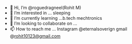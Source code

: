 - 👋 Hi, I’m @roguedragneel(Rohit M)
- 👀 I’m interested in ... sleeping
- 🌱 I’m currently learning ...b.tech mechtronics
- 💞️ I’m looking to collaborate on ...
- 📫 How to reach me ... Instagram @eternalsoverign gmail @rohit10123@gmail.com

<!---
roguedragneel/roguedragneel is a ✨ special ✨ repository because its `README.md` (this file) appears on your GitHub profile.
You can click the Preview link to take a look at your changes.
--->
